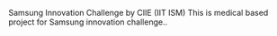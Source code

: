 Samsung Innovation Challenge by CIIE (IIT ISM)
This is medical based project for Samsung innovation challenge..
